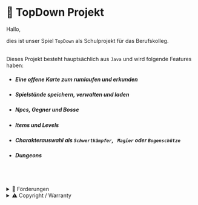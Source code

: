 # 👾 TopDown Projekt

Hallo,

dies ist unser Spiel `TopDown` als Schulprojekt für das Berufskolleg.<br/><br/>

Dieses Projekt besteht hauptsächlich aus `Java` und wird folgende Features haben:

- ##### Eine offene Karte zum rumlaufen und erkunden
- ##### Spielstände speichern, verwalten und laden
- ##### Npcs, Gegner und Bosse
- ##### Items und Levels
- ##### Charakterauswahl als `Schwertkämpfer`, ` Magier` oder `Bogenschütze`
- ##### Dungeons

<br/><br/>

<details><summary>🤑 Förderungen</summary><p>

![This is an image](https://www.gws-loerrach.de/templates/webezeheh/logo.png)

</p></details>

<details><summary>⚠️ Copyright / Warranty</summary><p>

> Copyright (c) 2022 Florian Pabler, Lukas Meeder<br />
> Permission is hereby granted, free of charge, to any person obtaining a copy of this software and associated documentation files (the “Software”), to use the Software without restriction, excluding the rights to modify, merge, publish, redistribute, sublicense, and/or sell copies of the Software, and to permit persons to whom the Software is furnished to do so, subject to the following conditions:<br/><br/>
> The above copyright notice and this permission notice shall be included in all copies or substantial portions of the Software.<br/><br/>
> THE SOFTWARE IS PROVIDED “AS IS”, WITHOUT WARRANTY OF ANY KIND, EXPRESS OR IMPLIED, INCLUDING BUT NOT LIMITED TO THE WARRANTIES OF MERCHANTABILITY, FITNESS FOR A PARTICULAR PURPOSE AND NONINFRINGEMENT. IN NO EVENT SHALL THE AUTHORS OR COPYRIGHT HOLDERS BE LIABLE FOR ANY CLAIM, DAMAGES OR OTHER LIABILITY, WHETHER IN AN ACTION OF CONTRACT, TORT OR OTHERWISE, ARISING FROM, OUT OF OR IN CONNECTION WITH THE SOFTWARE OR THE USE OR OTHER DEALINGS IN THE SOFTWARE.

</p></details>
